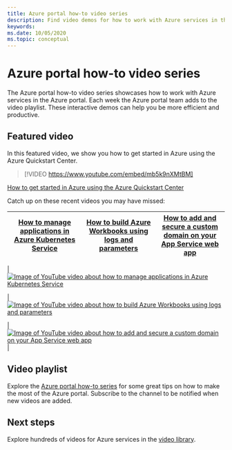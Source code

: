 ```yaml
---
title: Azure portal how-to video series
description: Find video demos for how to work with Azure services in the portal. View and link directly to the latest how-to videos.
keywords: 
ms.date: 10/05/2020
ms.topic: conceptual
---
```


# Azure portal how-to video series

The Azure portal how-to video series showcases how to work with Azure services in the Azure portal. Each week the Azure portal team adds to the video playlist. These interactive demos can help you be more efficient and productive.

## Featured video

In this featured video, we show you how to get started in Azure using the Azure Quickstart Center.

> [!VIDEO https://www.youtube.com/embed/mb5k9nXMtBM]

[How to get started in Azure using the Azure Quickstart Center](https://www.youtube.com/watch?v=mb5k9nXMtBM)

Catch up on these recent videos you may have missed:

| [How to manage applications in Azure Kubernetes Service](https://www.youtube.com/watch?v=YfARHb52Bp4)  | [How to build Azure Workbooks using logs and parameters](https://www.youtube.com/watch?v=EC7n1Oo6D-o)  | [How to add and secure a custom domain on your App Service web app](https://www.youtube.com/watch?v=bXP6IvNYISw)
| ------| ------ | ------ |

| [![Image of YouTube video about how to manage applications in Azure Kubernetes Service](https://i.ytimg.com/vi/YfARHb52Bp4/hqdefault.jpg?sqp=-oaymwEbCKgBEF5IVfKriqkDDggBFQAAiEIYAXABwAEG&rs=AOn4CLCbH0KTqtK7Msrn9wTt0dTG9SC-cg)](https://www.youtube.com/watch?YfARHb52Bp4) 

| [![Image of YouTube video about how to build Azure Workbooks using logs and parameters](https://i.ytimg.com/vi/EC7n1Oo6D-o/hqdefault.jpg?sqp=-oaymwEbCKgBEF5IVfKriqkDDggBFQAAiEIYAXABwAEG&rs=AOn4CLBqSGbF3LqP7jQG_JfrTUgHiU8stA)](http://www.youtube.com/watch?v=EC7n1Oo6D-o) 

| [![Image of YouTube video about how to add and secure a custom domain on your App Service web app](https://i.ytimg.com/vi/bXP6IvNYISw/hqdefault.jpg?sqp=-oaymwEbCKgBEF5IVfKriqkDDggBFQAAiEIYAXABwAEG&rs=AOn4CLCo2Cs9DwnDUZmJzW7C2nL8RtBLlw)](http://www.youtube.com/watch?v=bXP6IvNYISw) |



## Video playlist

Explore the [Azure portal how-to series](https://www.youtube.com/playlist?list=PLLasX02E8BPBKgXP4oflOL29TtqTzwhxR) for some great tips on how to make the most of the Azure portal. Subscribe to the channel to be notified when new videos are added.

## Next steps

Explore hundreds of videos for Azure services in the [video library](https://azure.microsoft.com/resources/videos/index/?tag=microsoft-azure-portal).
